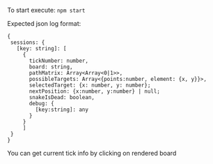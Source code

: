 To start execute: ```npm start```

Expected json log format:
 ```
{
  sessions: {
    [key: string]: [
      {
        tickNumber: number,
        board: string,
        pathMatrix: Array<Array<0|1>>,
        possibleTargets: Array<{points:number, element: {x, y}}>,
        selectedTarget: {x: number, y: number};
        nextPosition: {x:number, y:number} | null;
        snakeIsDead: boolean,
        debug: {
          [key:string]: any
        }
      }
      ]
  }
}
```

You can get current tick info by clicking on rendered board